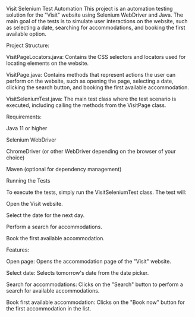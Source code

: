 Visit Selenium Test Automation
This project is an automation testing solution for the "Visit" website using Selenium WebDriver and Java. The main goal of the tests is to simulate user interactions on the website, such as selecting a date, searching for accommodations, and booking the first available option.


Project Structure:

VisitPageLocators.java: Contains the CSS selectors and locators used for locating elements on the website.

VisitPage.java: Contains methods that represent actions the user can perform on the website, such as opening the page, selecting a date, clicking the search button, and booking the first available accommodation.

VisitSeleniumTest.java: The main test class where the test scenario is executed, including calling the methods from the VisitPage class.

Requirements:


Java 11 or higher

Selenium WebDriver

ChromeDriver (or other WebDriver depending on the browser of your choice)

Maven (optional for dependency management)



Running the Tests


To execute the tests, simply run the VisitSeleniumTest class. The test will:



Open the Visit website.

Select the date for the next day.

Perform a search for accommodations.

Book the first available accommodation.




Features:

Open page: Opens the accommodation page of the "Visit" website.

Select date: Selects tomorrow's date from the date picker.

Search for accommodations: Clicks on the "Search" button to perform a search for available accommodations.

Book first available accommodation: Clicks on the "Book now" button for the first accommodation in the list.


